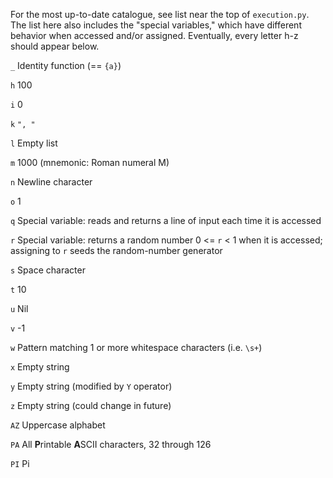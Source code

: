 For the most up-to-date catalogue, see list near the top of `execution.py`. The list here also includes the "special variables," which have different behavior when accessed and/or assigned. Eventually, every letter h-z should appear below.

`_` Identity function (== `{a}`)

`h` 100

`i` 0

`k` `", "`

`l` Empty list

`m` 1000 (mnemonic: Roman numeral M)

`n` Newline character

`o` 1

`q` Special variable: reads and returns a line of input each time it is accessed

`r` Special variable: returns a random number 0 <= `r` < 1 when it is accessed; assigning to `r` seeds the random-number generator

`s` Space character

`t` 10

`u` Nil

`v` -1

`w` Pattern matching 1 or more whitespace characters (i.e. `\s+`)

`x` Empty string

`y` Empty string (modified by `Y` operator)

`z` Empty string (could change in future)

`AZ` Uppercase alphabet

`PA` All **P**rintable **A**SCII characters, 32 through 126

`PI` Pi
